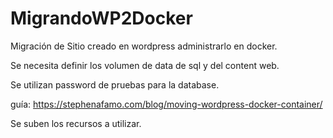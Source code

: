# MigrandoWP2Docker
Migración de Sitio creado en wordpress administrarlo en docker. 

Se necesita definir los volumen de data de sql y del content web. 

Se utilizan password de pruebas para la database. 

guía: 
https://stephenafamo.com/blog/moving-wordpress-docker-container/

Se suben los recursos a utilizar. 




